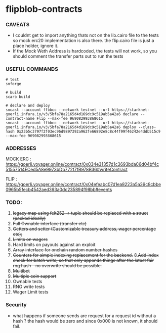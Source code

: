 # flipblob-contracts

### CAVEATS
* I couldnt get to import anything thats not on the lib.cairo file to the tests so mock erc20 implementation is also there. the flip.cairo file is just a place holder, ignore it. 
* If the Mock Weth Address is hardcoded, the tests will not work, so you should comment the transfer parts out to run the tests


### USEFUL COMMANDS
```
# test 
snforge

# build
scarb build

# declare and deploy
sncast --account ffbbcc --network testnet --url https://starknet-goerli.infura.io/v3/5bfa78a2165d4d169dc9c519ab5a42a6 declare --contract-name Flip --max-fee 969082993868615
sncast --account ffbbcc --network testnet --url https://starknet-goerli.infura.io/v3/5bfa78a2165d4d169dc9c519ab5a42a6 deploy --class-hash 0x23b5c3797f2f03ec96d9897392a962fe66892e8c8c44f99f46242e4ddb515c9 --max-fee 969082993868615
```
### ADDRESSES

MOCK ERC : https://goerli.voyager.online/contract/0x034e31357d1c3693bda06d04bf4c51557514ECed5A8e9973bDb772f7fB978B36#writeContract

FLIP : https://goerli.voyager.online/contract/0x04efeabc07d1ea8223a5a39c8cbbe0965b5fecb4542aed363a0dc235894f98bb#events

### TODO:

1. ~~legacy map using felt252 -> tuple should be replaced with a struct (packed ideally)~~
2. ~~Full Ownable interface (transfer etc)~~
3. ~~Getters and setter (Customizable treasury address, wager percentage etc);~~
4. ~~Limits on wagers~~
5. Hard limits on payouts against an exploit
6. ~~Array interface for onchain random number hashes~~
7. ~~Counters for simple indexing replacement for the backend.~~
8.~~Add index check for batch write, so that only appends things after the latest fair rng hash - no overwrite should be possible.~~
9. ~~Multibet~~
10. ~~Multiple coin support~~
11. Ownable tests
12. RNG write tests
13. Wager Limit tests

### Security 
* what happens if someone sends are request for a request id without a hash ? the hash would be zero and since 0x000 is not known, it should fail.

